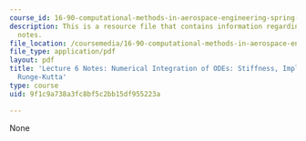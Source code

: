 ```yaml
---
course_id: 16-90-computational-methods-in-aerospace-engineering-spring-2014
description: This is a resource file that contains information regarding lecture 6
  notes.
file_location: /coursemedia/16-90-computational-methods-in-aerospace-engineering-spring-2014/9f1c9a738a3fc8bf5c2bb15df955223a_MIT16_90S14_Lecture6.pdf
file_type: application/pdf
layout: pdf
title: 'Lecture 6 Notes: Numerical Integration of ODEs: Stiffness, Implicit Methods,
  Runge-Kutta'
type: course
uid: 9f1c9a738a3fc8bf5c2bb15df955223a

---
```

None